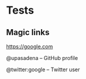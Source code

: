 # Tests

## Magic links

https://google.com

@upasadena – GitHub profile

@twitter:google – Twitter user

